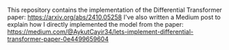 This repository contains the implementation of the Differential Transformer paper: https://arxiv.org/abs/2410.05258
I've also written a Medium post to explain how I directly implemented the model from the paper: https://medium.com/@AykutCayir34/lets-implement-differential-transformer-paper-0e4499659604
